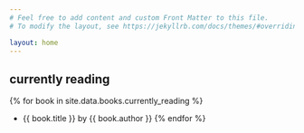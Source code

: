 ```yaml
---
# Feel free to add content and custom Front Matter to this file.
# To modify the layout, see https://jekyllrb.com/docs/themes/#overriding-theme-defaults

layout: home
---
```


## currently reading

{% for book in site.data.books.currently_reading %}
  - {{ book.title }} by {{ book.author }}
{% endfor %}
